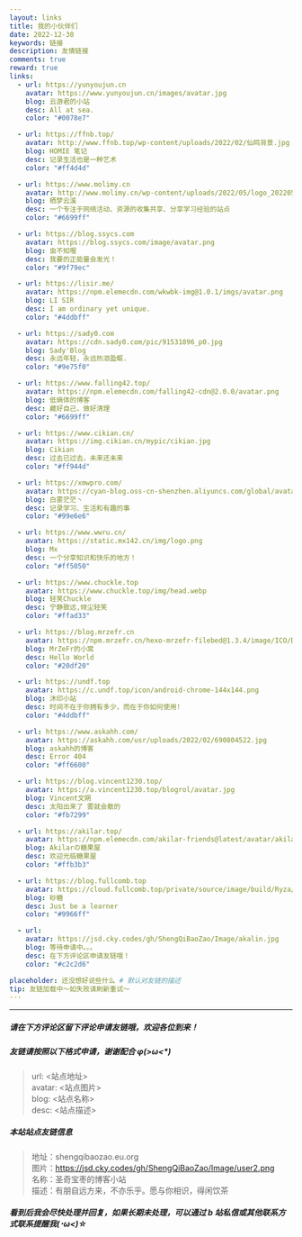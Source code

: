 ```yaml
---
layout: links
title: 我的小伙伴们
date: 2022-12-30
keywords: 链接
description: 友情链接
comments: true
reward: true
links:
  - url: https://yunyoujun.cn
    avatar: https://www.yunyoujun.cn/images/avatar.jpg
    blog: 云游君的小站
    desc: All at sea.
    color: "#0078e7"

  - url: https://ffnb.top/
    avatar: http://www.ffnb.top/wp-content/uploads/2022/02/仙鸣背景.jpg
    blog: HOMIE 笔记
    desc: 记录生活也是一种艺术
    color: "#ff4d4d"

  - url: https://www.molimy.cn
    avatar: http://www.molimy.cn/wp-content/uploads/2022/05/logo_20220506_uugai.com-16518403603981_gaitubao_154x1501.png
    blog: 栖梦云溪
    desc: 一个专注于网络活动、资源的收集共享、分享学习经验的站点
    color: "#6699ff"

  - url: https://blog.ssycs.com
    avatar: https://blog.ssycs.com/image/avatar.png
    blog: 虫不知喔
    desc: 我要的正能量会发光！
    color: "#9f79ec"

  - url: https://lisir.me/
    avatar: https://npm.elemecdn.com/wkwbk-img@1.0.1/imgs/avatar.png
    blog: LI SIR
    desc: I am ordinary yet unique.
    color: "#4ddbff"

  - url: https://sady0.com
    avatar: https://cdn.sady0.com/pic/91531896_p0.jpg
    blog: Sady'Blog
    desc: 永远年轻，永远热泪盈眶.
    color: "#9e75f0"

  - url: https://www.falling42.top/
    avatar: https://npm.elemecdn.com/falling42-cdn@2.0.0/avatar.png
    blog: 低熵体的博客
    desc: 藏好自己，做好清理
    color: "#6699ff"

  - url: https://www.cikian.cn/
    avatar: https://img.cikian.cn/mypic/cikian.jpg
    blog: Cikian
    desc: 过去已过去，未来还未来
    color: "#ff944d"

  - url: https://xmwpro.com/
    avatar: https://cyan-blog.oss-cn-shenzhen.aliyuncs.com/global/avatar.jpg
    blog: 白雾茫茫丶
    desc: 记录学习、生活和有趣的事
    color: "#99e6e6"

  - url: https://www.wwru.cn/
    avatar: https://static.mx142.cn/img/logo.png
    blog: Mx
    desc: 一个分享知识和快乐的地方！
    color: "#ff5050"

  - url: https://www.chuckle.top
    avatar: https://www.chuckle.top/img/head.webp
    blog: 轻笑Chuckle
    desc: 宁静致远,倾尘轻笑
    color: "#ffad33"

  - url: https://blog.mrzefr.cn
    avatar: https://npm.mrzefr.cn/hexo-mrzefr-filebed@1.3.4/image/ICO/Doraemon.ico
    blog: MrZeFr的小窝
    desc: Hello World
    color: "#20df20"

  - url: https://undf.top
    avatar: https://c.undf.top/icon/android-chrome-144x144.png
    blog: 沐印小站
    desc: 时间不在于你拥有多少，而在于你如何使用!
    color: "#4ddbff"

  - url: https://www.askahh.com/
    avatar: https://askahh.com/usr/uploads/2022/02/690804522.jpg
    blog: askahh的博客
    desc: Error 404
    color: "#ff6600"

  - url: https://blog.vincent1230.top/
    avatar: https://a.vincent1230.top/blogrol/avatar.jpg
    blog: Vincent文朔
    desc: 太阳出来了 雾就会散的
    color: "#fb7299"

  - url: https://akilar.top/
    avatar: https://npm.elemecdn.com/akilar-friends@latest/avatar/akilar.top.jpg
    blog: Akilarの糖果屋
    desc: 欢迎光临糖果屋
    color: "#ffb3b3"

  - url: https://blog.fullcomb.top
    avatar: https://cloud.fullcomb.top/private/source/image/build/Ryza/avatar.png
    blog: 砂糖
    desc: Just be a learner
    color: "#9966ff"

  - url:
    avatar: https://jsd.cky.codes/gh/ShengQiBaoZao/Image/akalin.jpg
    blog: 等待申请中。。。
    desc: 在下方评论区申请友链哦！
    color: "#c2c2d6"

placeholder: 还没想好说些什么 # 默认对友链的描述
tip: 友链加载中～如失败请刷新重试～
---
```


---

##### **请在下方评论区留下评论申请友链哦，欢迎各位到来！**

##### **友链请按照以下格式申请，谢谢配合 φ(>ω<\*)**

> url: <站点地址>  
> avatar: <站点图片>  
> blog: <站点名称>  
> desc: <站点描述>

##### **本站站点友链信息**

> 地址：shengqibaozao.eu.org  
> 图片：https://jsd.cky.codes/gh/ShengQiBaoZao/Image/user2.png  
> 名称：圣奇宝枣的博客小站  
> 描述：有朋自远方来，不亦乐乎。愿与你相识，得闲饮茶

##### **看到后我会尽快处理并回复，如果长期未处理，可以通过 b 站私信或其他联系方式联系提醒我(･ω<)☆**
